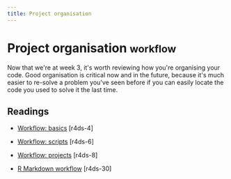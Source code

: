 ```yaml
---
title: Project organisation
---
```


<!-- Generated automatically from project-organisation.yml. Do not edit by hand -->

# Project organisation <small class='workflow'>workflow</small>


Now that we're at week 3, it's worth reviewing how you're organising your
code. Good organisation is critical now and in the future, because it's
much easier to re-solve a problem you've seen before if you can easily
locate the code you used to solve it the last time.

## Readings

  * [Workflow: basics](http://r4ds.had.co.nz/workflow-basics.html) [r4ds-4]

  * [Workflow: scripts](http://r4ds.had.co.nz/workflow-scripts.html) [r4ds-6]

  * [Workflow: projects](http://r4ds.had.co.nz/workflow-projects.html) [r4ds-8]

  * [R Markdown workflow](http://r4ds.had.co.nz/r-markdown-workflow.html) [r4ds-30]



